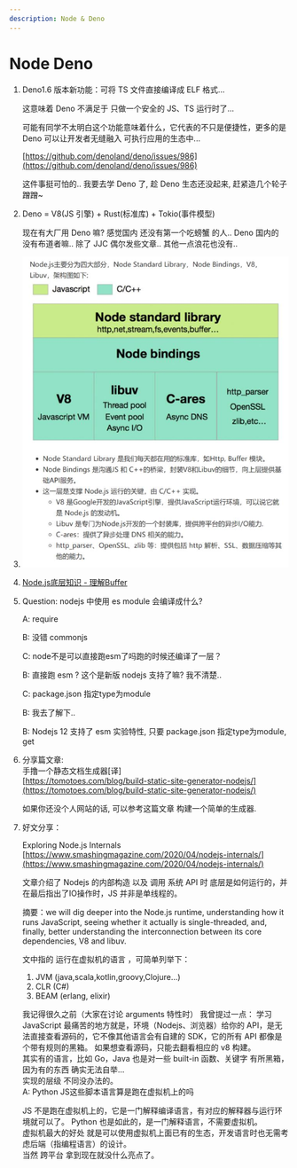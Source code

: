 ```yaml
---
description: Node & Deno
---
```


# Node Deno

1. Deno1.6 版本新功能：可将 TS 文件直接编译成 ELF 格式...

   这意味着 Deno 不满足于 只做一个安全的 JS、TS 运行时了...

   可能有同学不太明白这个功能意味着什么，它代表的不只是便捷性，更多的是 Deno 可以让开发者无缝融入 可执行应用的生态中...

   [https://github.com/denoland/deno/issues/986](https://github.com/denoland/deno/issues/986)

   这件事挺可怕的.. 我要去学 Deno 了, 趁 Deno 生态还没起来, 赶紧造几个轮子 蹭蹭~

2. Deno = V8\(JS 引擎\) + Rust\(标准库\) + Tokio\(事件模型\)

   现在有大厂用 Deno 嘛? 感觉国内 还没有第一个吃螃蟹 的人.. Deno 国内的 没有布道者嘛.. 除了 JJC 偶尔发些文章.. 其他一点浪花也没有..

3. ![image-20201212212159747](../.gitbook/assets/image-20201212212159747.png)
4. [Node.js底层知识 - 理解Buffer](https://mp.weixin.qq.com/s/8e2xA4PxckzKpZZnyMbAuA)
5. Question: nodejs 中使用 es module 会编译成什么?

   A: require

   B: 没错 commonjs

   C: node不是可以直接跑esm了吗跑的时候还编译了一层？

   B: 直接跑 esm ? 这个是新版 nodejs 支持了嘛? 我不清楚..

   C: package.json 指定type为module

   B: 我去了解下..

   B: Nodejs 12 支持了 esm 实验特性, 只要 package.json 指定type为module, get

6. 分享篇文章:   
   手撸一个静态文档生成器\[译\]   
   [https://tomotoes.com/blog/build-static-site-generator-nodejs/](https://tomotoes.com/blog/build-static-site-generator-nodejs/)

   如果你还没个人网站的话, 可以参考这篇文章 构建一个简单的生成器.

7. 好文分享：

   Exploring Node.js Internals   
   [https://www.smashingmagazine.com/2020/04/nodejs-internals/](https://www.smashingmagazine.com/2020/04/nodejs-internals/)

   文章介绍了 Nodejs 的内部构造 以及 调用 系统 API 时 底层是如何运行的，并在最后指出了IO操作时，JS 并非是单线程的。

   摘要：we will dig deeper into the Node.js runtime, understanding how it runs JavaScript, seeing whether it actually is single-threaded, and, finally, better understanding the interconnection between its core dependencies, V8 and libuv.

   文中指的 运行在虚拟机的语言 ，可简单列举下：

   1. JVM \(java,scala,kotlin,groovy,Clojure...\)
   2. CLR \(C\#\)
   3. BEAM \(erlang, elixir\)

   我记得很久之前（大家在讨论 arguments 特性时） 我曾提过一点： 学习 JavaScript 最痛苦的地方就是，环境（Nodejs、浏览器）给你的 API，是无法直接查看源码的，它不像其他语言会有自建的 SDK，它的所有 API 都像是个带有规则的黑箱。 如果想查看源码，只能去翻看相应的 v8 构建。   
   其实有的语言，比如 Go，Java 也是对一些 built-in 函数、关键字 有所黑箱，因为有的东西 确实无法自举...   
   实现的层级 不同没办法的。   
   A: Python JS这些脚本语言算是跑在虚拟机上的吗

   JS 不是跑在虚拟机上的，它是一门解释编译语言，有对应的解释器与运行环境就可以了。 Python 也是如此的，是一门解释语言，不需要虚拟机。   
   虚拟机最大的好处 就是可以使用虚拟机上面已有的生态，开发语言时也无需考虑后端（指编程语言）的设计。   
   当然 跨平台 拿到现在就没什么亮点了。

